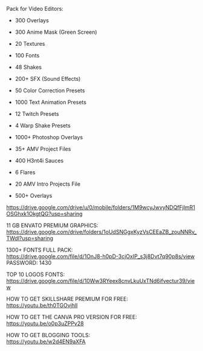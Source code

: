 Pack for Video Editors:<br>

- 300 Overlays<br>
- 300 Anime Mask (Green Screen)<br>
- 20 Textures<br>

- 100 Fonts<br>
- 48 Shakes<br>
- 200+ SFX (Sound Effects)<br>
- 50 Color Correction Presets<br>
- 1000 Text Animation Presets<br>
- 12 Twitch Presets<br>
- 4 Warp Shake Presets<br>
- 1000+ Photoshop Overlays<br>
- 35+ AMV Project Files<br>
- 400 H3nt4i Sauces<br>
- 6 Flares<br>
- 20 AMV Intro Projects File<br>
- 500+ Overlays<br>

https://drive.google.com/drive/u/0/mobile/folders/1M9wcyJwvyNDQfFjlmR1OSGhxk1OkgtQG?usp=sharing

11 GB ENVATO PREMIUM GRAPHICS:<br>
https://drive.google.com/drive/folders/1oUdSNGgxKyzVsCEEaZB_zouNNRv_TWdl?usp=sharing

1300+ FONTS FULL PACK:<br>
https://drive.google.com/file/d/1OnJ8-h0pD-3cjOxIP_s3j8Dvt7q90p8s/view<br>
PASSWORD: 1430

TOP 10 LOGOS FONTS:<br>
https://drive.google.com/file/d/10Ww3RYeex8cnvLkuUxTNd6ifvectur39/view

HOW TO GET SKILLSHARE PREMIUM FOR FREE:<br>
https://youtu.be/th0TGOvjhlI

HOW TO GET THE CANVA PRO VERSION FOR FREE:<br>
https://youtu.be/o0p3uZPPv28


HOW TO GET BLOGGING TOOLS:<br>
https://youtu.be/w2d4EN9aXFA
